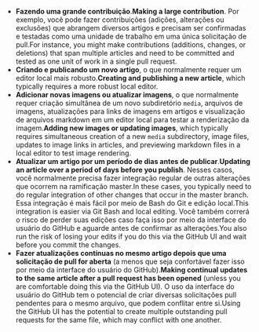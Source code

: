  - <span data-ttu-id="52b27-101">**Fazendo uma grande contribuição**.</span><span class="sxs-lookup"><span data-stu-id="52b27-101">**Making a large contribution**.</span></span> <span data-ttu-id="52b27-102">Por exemplo, você pode fazer contribuições (adições, alterações ou exclusões) que abrangem diversos artigos e precisam ser confirmadas e testadas como uma unidade de trabalho em uma única solicitação de pull.</span><span class="sxs-lookup"><span data-stu-id="52b27-102">For instance, you might make contributions (additions, changes, or deletions) that span multiple articles and need to be committed and tested as one unit of work in a single pull request.</span></span> 
 - <span data-ttu-id="52b27-103">**Criando e publicando um novo artigo**, o que normalmente requer um editor local mais robusto.</span><span class="sxs-lookup"><span data-stu-id="52b27-103">**Creating and publishing a new article**, which typically requires a more robust local editor.</span></span> 
 - <span data-ttu-id="52b27-104">**Adicionar novas imagens ou atualizar imagens**, o que normalmente requer criação simultânea de um novo subdiretório `media`, arquivos de imagens, atualizações para links de imagens em artigos e visualização de arquivos markdown em um editor local para testar a renderização da imagem.</span><span class="sxs-lookup"><span data-stu-id="52b27-104">**Adding new images or updating images**, which typically requires simultaneous creation of a new `media` subdirectory, image files, updates to image links in articles, and previewing markdown files in a local editor to test image rendering.</span></span>
 - <span data-ttu-id="52b27-105">**Atualizar um artigo por um período de dias antes de publicar**.</span><span class="sxs-lookup"><span data-stu-id="52b27-105">**Updating an article over a period of days before you publish**.</span></span> <span data-ttu-id="52b27-106">Nesses casos, você normalmente precisa fazer integração regular de outras alterações que ocorrem na ramificação master.</span><span class="sxs-lookup"><span data-stu-id="52b27-106">In these cases, you typically need to do regular integration of other changes that occur in the master branch.</span></span> <span data-ttu-id="52b27-107">Essa integração é mais fácil por meio de Bash do Git e edição local.</span><span class="sxs-lookup"><span data-stu-id="52b27-107">This integration is easier via Git Bash and local editing.</span></span> <span data-ttu-id="52b27-108">Você também correrá o risco de perder suas edições caso faça isso por meio da interface do usuário do GitHub e aguarde antes de confirmar as alterações.</span><span class="sxs-lookup"><span data-stu-id="52b27-108">You also run the risk of losing your edits if you do this via the GitHub UI and wait before you commit the changes.</span></span>
 - <span data-ttu-id="52b27-109">**Fazer atualizações contínuas no mesmo artigo depois que uma solicitação de pull for aberta** (a menos que seja confortável fazer isso por meio da interface do usuário do GitHub).</span><span class="sxs-lookup"><span data-stu-id="52b27-109">**Making continual updates to the same article after a pull request has been opened** (unless you are comfortable doing this via the GitHub UI).</span></span> <span data-ttu-id="52b27-110">O uso da interface do usuário do GitHub tem o potencial de criar diversas solicitações pull pendentes para o mesmo arquivo, que podem conflitar entre si.</span><span class="sxs-lookup"><span data-stu-id="52b27-110">Using the GitHub UI has the potential to create multiple outstanding pull requests for the same file, which may conflict with one another.</span></span> 
